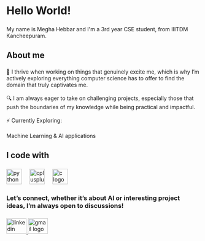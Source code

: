 <h1 align="left">Hello World!</h1>

###

<p align="left">My name is Megha Hebbar and I'm a 3rd year CSE student, from IIITDM Kancheepuram.</p>

###

<h2 align="left">About me</h2>

###

<p align="left">🧠 I thrive when working on things that genuinely excite me, which is why I’m actively exploring everything computer science has to offer to find the domain that truly captivates me.<br><br>🔍 I am always eager to take on challenging projects, especially those that push the boundaries of my knowledge while being practical and impactful.<br><br>⚡ Currently Exploring:<br><br>Machine Learning & AI applications</p>

###

<h2 align="left">I code with</h2>

###

<div align="left">
  <img src="https://cdn.jsdelivr.net/gh/devicons/devicon/icons/python/python-original.svg" height="40" alt="python logo"  />
  <img width="12" />
  <img src="https://cdn.jsdelivr.net/gh/devicons/devicon/icons/cplusplus/cplusplus-original.svg" height="40" alt="cplusplus logo"  />
  <img width="12" />
  <img src="https://cdn.jsdelivr.net/gh/devicons/devicon/icons/c/c-original.svg" height="40" alt="c logo"  />
</div>

###

<h3 align="left">Let’s connect, whether it’s about AI or interesting project ideas, I’m always open to discussions!</h3>

###

<div align="left">
  <a href="https://www.linkedin.com/in/megha-hebbar-73aa3b261](https://www.linkedin.com/in/megha-hebbar-73aa3b261/" target="_blank">
  <img src="https://raw.githubusercontent.com/maurodesouza/profile-readme-generator/master/src/assets/icons/social/linkedin/default.svg" width="52" height="40" alt="linkedin logo"  />
 </a>
  <a href="mailto:meghahebbar06@gmail.com">
  <img src="https://raw.githubusercontent.com/maurodesouza/profile-readme-generator/master/src/assets/icons/social/gmail/default.svg" width="52" height="40" alt="gmail logo"  />
  </a>
</div>

###
